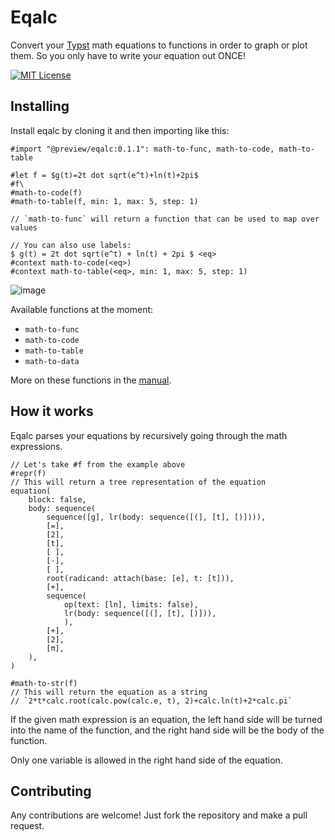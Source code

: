 # Eqalc

Convert your [Typst](https://typst.app/home) math equations to functions in order to graph or plot them.
So you only have to write your equation out ONCE!

[![MIT License](https://img.shields.io/badge/license-MIT-blue)](https://github.com/7ijme/eqalc/blob/main/LICENSE)

## Installing

Install eqalc by cloning it and then importing like this:

```typ
#import "@preview/eqalc:0.1.1": math-to-func, math-to-code, math-to-table

#let f = $g(t)=2t dot sqrt(e^t)+ln(t)+2pi$
#f\
#math-to-code(f)
#math-to-table(f, min: 1, max: 5, step: 1)

// `math-to-func` will return a function that can be used to map over values

// You can also use labels:
$ g(t) = 2t dot sqrt(e^t) + ln(t) + 2pi $ <eq>
#context math-to-code(<eq>)
#context math-to-table(<eq>, min: 1, max: 5, step: 1)
```

![image](https://github.com/user-attachments/assets/0cde46d3-e9d6-42f6-a536-f681f6b9091c)

Available functions at the moment:

- `math-to-func`
- `math-to-code`
- `math-to-table`
- `math-to-data`

More on these functions in the [manual](https://github.com/7ijme/eqalc/blob/main/docs/manual.pdf).

## How it works

Eqalc parses your equations by recursively going through the math expressions.

```typ
// Let's take #f from the example above
#repr(f)
// This will return a tree representation of the equation
equation(
    block: false,
    body: sequence(
        sequence([g], lr(body: sequence([(], [t], [)]))),
        [=],
        [2],
        [t],
        [ ],
        [⋅],
        [ ],
        root(radicand: attach(base: [e], t: [t])),
        [+],
        sequence(
            op(text: [ln], limits: false),
            lr(body: sequence([(], [t], [)])),
            ),
        [+],
        [2],
        [π],
    ),
)

#math-to-str(f)
// This will return the equation as a string
// `2*t*calc.root(calc.pow(calc.e, t), 2)+calc.ln(t)+2*calc.pi`
```

If the given math expression is an equation, the left hand side will be turned into the name of the function, and the right hand side will be the body of the function.

Only one variable is allowed in the right hand side of the equation.

## Contributing
Any contributions are welcome! Just fork the repository and make a pull request.
